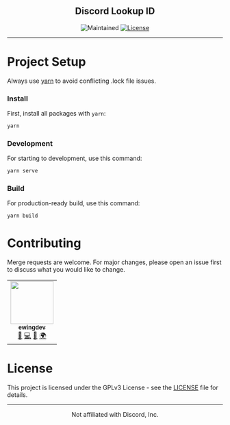 <h2 align="center">Discord Lookup ID</h2>
<p align="center">
  <img src="https://img.shields.io/maintenance/yes/2022?style=for-the-badge" alt="Maintained">
  <a href="https://github.com/ewingdev/discordlookup.vercel.app/blob/dev/LICENSE"><img src="https://img.shields.io/github/license/ewingdev/discordlookup.vercel.app?sanitize=true&style=for-the-badge" alt="License"></a>
</p>

---

# Project Setup

Always use <a href="https://yarnpkg.com/">yarn</a> to avoid conflicting .lock file issues.

### Install

First, install all packages with `yarn`:

```bash
yarn
```

### Development

For starting to development, use this command:

```bash
yarn serve
```

### Build

For production-ready build, use this command:

```bash
yarn build
```

# Contributing

Merge requests are welcome. For major changes, please open an issue first to discuss what you would like to change.

<table>
  <tr>
    <td align="center">
      <a href="https://github.com/ewingdev">
        <img src="https://avatars.githubusercontent.com/u/96184300?v=4" width="100px;" alt=""/><br />
        <sub><b>ewingdev</b></sub>
      </a>
      <br />
      <a href="#" title="Maintenance">🚧</a> 
      <a href="#" title="Code">💻</a> 
      <a href="#" title="Design">🎨</a>
      <a href="#" title="Translation">🌍</a>
    </td>
  </tr>
</table>

# License

This project is licensed under the GPLv3 License - see the [LICENSE](LICENSE) file for details.

---

<p align="center">Not affiliated with Discord, Inc.</p>
